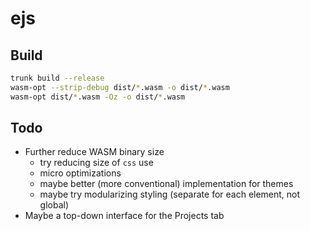 # ejs

## Build
```bash
trunk build --release
wasm-opt --strip-debug dist/*.wasm -o dist/*.wasm
wasm-opt dist/*.wasm -Oz -o dist/*.wasm
```

## Todo
- Further reduce WASM binary size
    - try reducing size of `css` use
    - micro optimizations
    - maybe better (more conventional) implementation for themes
    - maybe try modularizing styling (separate for each element, not global)
- Maybe a top-down interface for the Projects tab
